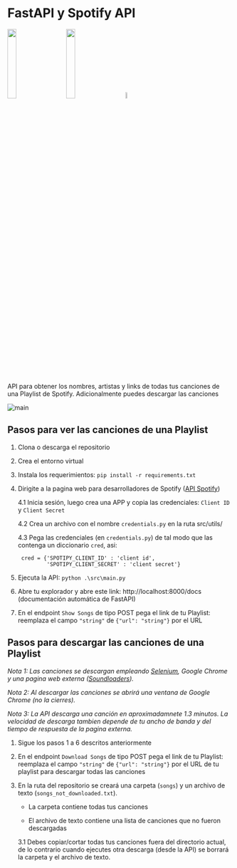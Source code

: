 # FastAPI y Spotify API

[<img src="https://geekflare.com/wp-content/uploads/2019/07/fast-api-logo.png" width="20%">](https://fastapi.tiangolo.com/)&nbsp;&nbsp;&nbsp;&nbsp;&nbsp;&nbsp;&nbsp;&nbsp;[<img src="https://upload.wikimedia.org/wikipedia/commons/thumb/2/26/Spotify_logo_with_text.svg/1024px-Spotify_logo_with_text.svg.png" width="20%">](https://developer.spotify.com/documentation/web-api/)&nbsp;&nbsp;&nbsp;&nbsp;&nbsp;&nbsp;&nbsp;&nbsp;[<img src="https://upload.wikimedia.org/wikipedia/commons/d/d5/Selenium_Logo.png" width="6%">](https://selenium-python.readthedocs.io/)

API para obtener los nombres, artistas y links de todas tus canciones de una Playlist de Spotify. Adicionalmente puedes descargar las canciones

![main](https://github.com/Ricardo-OB/spotify-and-fastapi/blob/master/src/imgs/img1.png)

## Pasos para ver las canciones de una Playlist

1. Clona o descarga el repositorio

2. Crea el entorno virtual

3. Instala los requerimientos: `pip install -r requirements.txt`

4. Dirigite a la pagina web para desarrolladores de Spotify ([API Spotify](https://developer.spotify.com/dashboard/login))

    4.1 Inicia sesión, luego crea una APP y copia las credenciales: `Client ID` y `Client Secret`

    4.2 Crea un archivo con el nombre `credentials.py` en la ruta src/utils/
    
    4.3 Pega las credenciales (en `credentials.py`) de tal modo que las contenga un diccionario `cred`, asi:

        cred = {'SPOTIPY_CLIENT_ID' : 'client id',
                'SPOTIPY_CLIENT_SECRET' : 'client secret'}

5. Ejecuta la API: `python .\src\main.py`

6. Abre tu explorador y abre este link: http://localhost:8000/docs (documentación automática de FastAPI)

7. En el endpoint `Show Songs` de tipo POST pega el link de tu Playlist: reemplaza el campo `"string"` de `{"url": "string"}` por el URL


## Pasos para descargar las canciones de una Playlist

*Nota 1: Las canciones se descargan empleando [Selenium](https://selenium-python.readthedocs.io/), Google Chrome y una pagina web externa ([Soundloaders](https://www.soundloaders.com/)).*

*Nota 2: Al descargar las canciones se abrirá una ventana de Google Chrome (no la cierres).*

*Nota 3: La API descarga una canción en aproximadamnete 1.3 minutos. La velocidad de descarga tambien depende de tu ancho de banda y del tiempo de respuesta de la pagina externa.*

1. Sigue los pasos 1 a 6 descritos anteriormente

2. En el endpoint `Download Songs` de tipo POST pega el link de tu Playlist: reemplaza el campo `"string"` de `{"url": "string"}` por el URL de tu playlist para descargar todas las canciones

3. En la ruta del repositorio se creará una carpeta (`songs`) y un archivo de texto (`songs_not_downloaded.txt`).

    - La carpeta contiene todas tus canciones

    - El archivo de texto contiene una lista de canciones que no fueron descargadas

    3.1 Debes copiar/cortar todas tus canciones fuera del directorio actual, de lo contrario cuando ejecutes otra descarga (desde la API) se borrará la carpeta y el archivo de texto.

